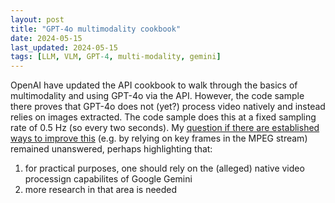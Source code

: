 ```yaml
---
layout: post
title: "GPT-4o multimodality cookbook"
date: 2024-05-15
last_updated: 2024-05-15
tags: [LLM, VLM, GPT-4, multi-modality, gemini]
---
```


OpenAI have updated the API cookbook to walk through the basics of multimodality and using GPT-4o via the API. However, the code sample there proves that GPT-4o does not (yet?) process video natively and instead relies on images extracted. The code sample does this at a fixed sampling rate of 0.5 Hz (so every two seconds). My [question if there are established ways to improve this](https://www.linkedin.com/feed/update/urn:li:activity:7196546535512252418?commentUrn=urn%3Ali%3Acomment%3A%28activity%3A7196546535512252418%2C7196762776894062592%29&dashCommentUrn=urn%3Ali%3Afsd_comment%3A%287196762776894062592%2Curn%3Ali%3Aactivity%3A7196546535512252418%29) (e.g. by relying on key frames in the MPEG stream) remained unanswered, perhaps highlighting that:
1. for practical purposes, one should rely on the (alleged) native video processign capabilites of Google Gemini
2. more research in that area is needed